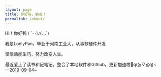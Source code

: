 ```yaml
---
layout: page
title: 你好呀，朋友！
permalink: /about/
---
```


Hi！你好鸭 ( ´･･)ﾉ(.\_.\`)

我是LonlyPan，毕业于河南工业大，从事软硬件开发

坚信熟能生巧，努力改变人生。

最近爱上了读书和记笔记，整合了本地软件和Github，更新加速啦🚀q(≧▽≦q)~—2019-09-04~


